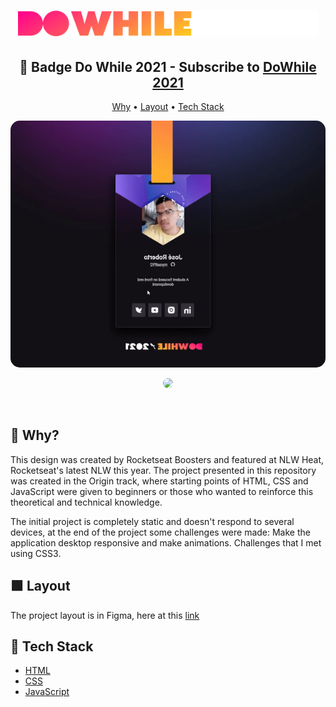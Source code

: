 <h1 align="center">
  <img src="./public/logo-do-while.svg" width="480px">
</h1>

<h2 align="center">🚀 Badge Do While 2021 - Subscribe to <a href="https://dowhile.io/inscricao">DoWhile 2021</a></h2>

<p align="center">
  <a href="#why">Why</a> •
  <a href="#layout">Layout</a> •
  <a href="#tech-stack">Tech Stack</a> 
</p>

<p align="center">
  <img 
    src="./public/card-dowhile-gif.gif"
    width="600px" height:"470"
    style="display: inline; border-radius: 15px; border: "
  />
</p>

<p align="center">
  <img 
    src="./public/mobile-badge.gif"
    width="200px"
    style="display: inline; border-radius: 15px; border: "
  />
</p>

<br />

<h2 id="why">🤔 Why?</h2>

This design was created by Rocketseat Boosters and featured at NLW Heat, Rocketseat's latest NLW this year. The project presented in this repository was created in the Origin track, where starting points of HTML, CSS and JavaScript were given to beginners or those who wanted to reinforce this theoretical and technical knowledge.

The initial project is completely static and doesn't respond to several devices, at the end of the project some challenges were made:
Make the application desktop responsive and make animations. Challenges that I met using CSS3.

<h2 id="layout">🟩 Layout</h2>

The project layout is in Figma, here at this <a href="https://www.figma.com/file/bVPY9Y6300VXwMf522hnCt/%5BNLW-Heat---Mission%3A-Origin%5D-DoWhile2021-(Community)">link</a>


<h2 id="tech-stack">🚀 Tech Stack</h2>
<ul>
  <li><a href="https://developer.mozilla.org/en-US/docs/Web/HTML">HTML</a></li>
  <li><a href="https://developer.mozilla.org/en-US/docs/Web/CSS">CSS</a></li>
  <li><a href="https://developer.mozilla.org/en-US/docs/Web/JavaScript/Reference">JavaScript</a></li>
</ul>
